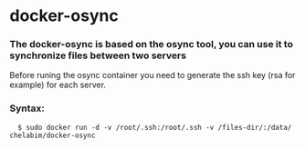 # docker-osync
### The docker-osync is based on the osync tool, you can use it to  synchronize files between two servers 
Before runing the osync container you need to generate the ssh key (rsa for example) for each server.

### Syntax:
      $ sudo docker run -d -v /root/.ssh:/root/.ssh -v /files-dir/:/data/ chelabim/docker-osync
      
